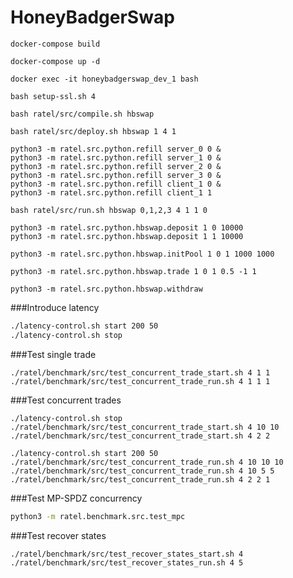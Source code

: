 # HoneyBadgerSwap

`docker-compose build`

`docker-compose up -d`

`docker exec -it honeybadgerswap_dev_1 bash`

`bash setup-ssl.sh 4`

`bash ratel/src/compile.sh hbswap`

`bash ratel/src/deploy.sh hbswap 1 4 1`

```
python3 -m ratel.src.python.refill server_0 0 &
python3 -m ratel.src.python.refill server_1 0 &
python3 -m ratel.src.python.refill server_2 0 &
python3 -m ratel.src.python.refill server_3 0 &
python3 -m ratel.src.python.refill client_1 0 &
python3 -m ratel.src.python.refill client_1 1
```

`bash ratel/src/run.sh hbswap 0,1,2,3 4 1 1 0`

```
python3 -m ratel.src.python.hbswap.deposit 1 0 10000
python3 -m ratel.src.python.hbswap.deposit 1 1 10000
```

`python3 -m ratel.src.python.hbswap.initPool 1 0 1 1000 1000`

`python3 -m ratel.src.python.hbswap.trade 1 0 1 0.5 -1 1`

`python3 -m ratel.src.python.hbswap.withdraw `

###Introduce latency
```bash
./latency-control.sh start 200 50
./latency-control.sh stop
```

###Test single trade
```
./ratel/benchmark/src/test_concurrent_trade_start.sh 4 1 1
./ratel/benchmark/src/test_concurrent_trade_run.sh 4 1 1 1
```

###Test concurrent trades
```
./latency-control.sh stop
./ratel/benchmark/src/test_concurrent_trade_start.sh 4 10 10
./ratel/benchmark/src/test_concurrent_trade_start.sh 4 2 2

./latency-control.sh start 200 50
./ratel/benchmark/src/test_concurrent_trade_run.sh 4 10 10 10
./ratel/benchmark/src/test_concurrent_trade_run.sh 4 10 5 5
./ratel/benchmark/src/test_concurrent_trade_run.sh 4 2 2 1
```

###Test MP-SPDZ concurrency
```bash
python3 -m ratel.benchmark.src.test_mpc
```

###Test recover states
```bash
./ratel/benchmark/src/test_recover_states_start.sh 4
./ratel/benchmark/src/test_recover_states_run.sh 4 5
```

